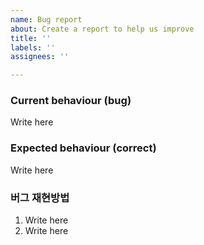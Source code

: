 ```yaml
---
name: Bug report
about: Create a report to help us improve
title: ''
labels: ''
assignees: ''

---
```


### Current behaviour (bug)
Write here

### Expected behaviour (correct)
Write here

### 버그 재현방법
1. Write here
2. Write here
